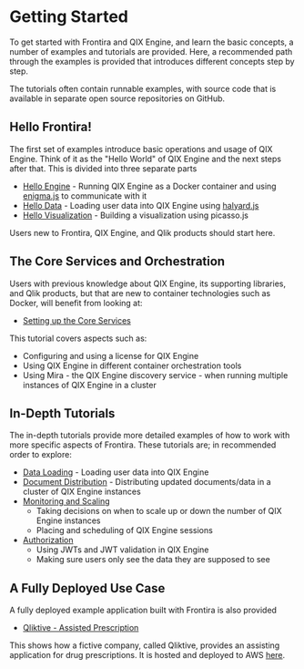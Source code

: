 # Getting Started

To get started with Frontira and QIX Engine, and learn the basic concepts, a number of examples and tutorials are
provided. Here, a recommended path through the examples is provided that introduces different concepts step by step.

The tutorials often contain runnable examples, with source code that is available in separate open source repositories
on GitHub.

## Hello Frontira!

The first set of examples introduce basic operations and usage of QIX Engine. Think of it as the "Hello World" of QIX
Engine and the next steps after that. This is divided into three separate parts

- [Hello Engine](./tutorials/hello-engine.md) - Running QIX Engine as a Docker container and using
    [enigma.js](https://github.com/qlik-oss/enigma.js/) to communicate with it
- [Hello Data](./tutorials/hello-data.md) - Loading user data into QIX Engine using
    [halyard.js](https://github.com/qlik-oss/halyard.js)
- [Hello Visualization](./tutorials/hello-visualization.md) - Building a visualization using picasso.js

Users new to Frontira, QIX Engine, and Qlik products should start here.

## The Core Services and Orchestration

Users with previous knowledge about QIX Engine, its supporting libraries, and Qlik products, but that are new to
container technologies such as Docker, will benefit from looking at:

- [Setting up the Core Services](./tutorials/core.md)

This tutorial covers aspects such as:

- Configuring and using a license for QIX Engine
- Using QIX Engine in different container orchestration tools
- Using Mira - the QIX Engine discovery service - when running multiple instances of QIX Engine in a cluster

## In-Depth Tutorials

The in-depth tutorials provide more detailed examples of how to work with more specific aspects of Frontira. These
tutorials are; in recommended order to explore:

- [Data Loading](./tutorials/data-loading.md) - Loading user data into QIX Engine
- [Document Distribution](./tutorials/document-distribution.md) - Distributing updated documents/data
    in a cluster of QIX Engine instances
- [Monitoring and Scaling](./tutorials/monitoring-and-scaling.md)
    - Taking decisions on when to scale up or down the number of QIX Engine instances
    - Placing and scheduling of QIX Engine sessions
- [Authorization](./tutorials/authorization.md)
    - Using JWTs and JWT validation in QIX Engine
    - Making sure users only see the data they are supposed to see

## A Fully Deployed Use Case

A fully deployed example application built with Frontira is also provided

- [Qliktive - Assisted Prescription](./documentation/custom-analytics-ui.md)

This shows how a fictive company, called Qliktive, provides an assisting application for drug prescriptions. It is hosted
and deployed to AWS [here](https://ca.qliktive.com).
